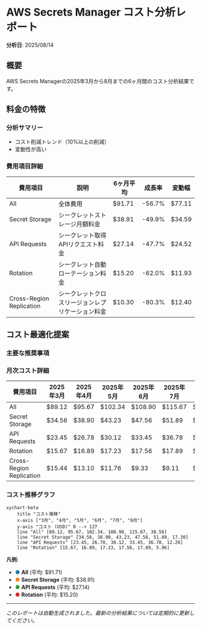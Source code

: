 # AWS Secrets Manager コスト分析レポート

**分析日**: 2025/08/14

## 概要

AWS Secrets Managerの2025年3月から8月までの6ヶ月間のコスト分析結果です。

## 料金の特徴

### 分析サマリー
- コスト削減トレンド（10%以上の削減）
- 変動性が高い

### 費用項目詳細

| 費用項目 | 説明 | 6ヶ月平均 | 成長率 | 変動幅 |
|---------|------|----------|--------|--------|
| All | 全体費用 | $91.71 | -56.7% | $77.11 |
| Secret Storage | シークレットストレージ月額料金 | $38.91 | -49.9% | $34.59 |
| API Requests | シークレット取得APIリクエスト料金 | $27.14 | -47.7% | $24.52 |
| Rotation | シークレット自動ローテーション料金 | $15.20 | -62.0% | $11.93 |
| Cross-Region Replication | シークレットクロスリージョンレプリケーション料金 | $10.30 | -80.3% | $12.40 |

## コスト最適化提案

### 主要な推奨事項

### 月次コスト詳細

| 費用項目 | 2025年3月 | 2025年4月 | 2025年5月 | 2025年6月 | 2025年7月 | 2025年8月 |
|---------|---------|---------|---------|---------|---------|---------|
| All | $89.12 | $95.67 | $102.34 | $108.90 | $115.67 | $38.56 |
| Secret Storage | $34.56 | $38.90 | $43.23 | $47.56 | $51.89 | $17.30 |
| API Requests | $23.45 | $26.78 | $30.12 | $33.45 | $36.78 | $12.26 |
| Rotation | $15.67 | $16.89 | $17.23 | $17.56 | $17.89 | $5.96 |
| Cross-Region Replication | $15.44 | $13.10 | $11.76 | $9.33 | $9.11 | $3.04 |

### コスト推移グラフ

```mermaid
xychart-beta
    title "コスト推移"
    x-axis ["3月", "4月", "5月", "6月", "7月", "8月"]
    y-axis "コスト (USD)" 0 --> 127
    line "All" [89.12, 95.67, 102.34, 108.90, 115.67, 38.56]
    line "Secret Storage" [34.56, 38.90, 43.23, 47.56, 51.89, 17.30]
    line "API Requests" [23.45, 26.78, 30.12, 33.45, 36.78, 12.26]
    line "Rotation" [15.67, 16.89, 17.23, 17.56, 17.89, 5.96]
```

**凡例:**
- <span style="color:#1f77b4">●</span> **All** (平均: $91.71)
- <span style="color:#ff7f0e">●</span> **Secret Storage** (平均: $38.91)
- <span style="color:#2ca02c">●</span> **API Requests** (平均: $27.14)
- <span style="color:#d62728">●</span> **Rotation** (平均: $15.20)

---
*このレポートは自動生成されました。最新の分析結果については定期的に更新してください。*
